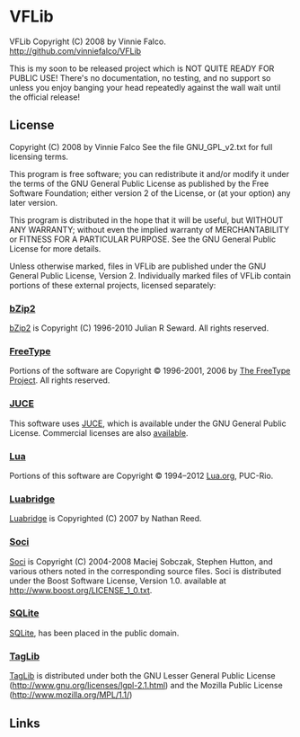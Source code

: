 # VFLib

VFLib Copyright (C) 2008 by Vinnie Falco. http://github.com/vinniefalco/VFLib

This is my soon to be released project which is NOT QUITE READY FOR PUBLIC USE!
There's no documentation, no testing, and no support so unless you enjoy
banging your head repeatedly against the wall wait until the official release!

## License

Copyright (C) 2008 by Vinnie Falco
See the file GNU_GPL_v2.txt for full licensing terms.

This program is free software; you can redistribute it and/or modify it under
the terms of the GNU General Public License as published by the Free Software
Foundation; either version 2 of the License, or (at your option) any later
version.

This program is distributed in the hope that it will be useful, but WITHOUT ANY
WARRANTY; without even the implied warranty of MERCHANTABILITY or FITNESS FOR A
PARTICULAR PURPOSE.  See the GNU General Public License for more details.

Unless otherwise marked, files in VFLib are published under the GNU General
Public License, Version 2. Individually marked files of VFLib contain portions
of these external projects, licensed separately:

### [bZip2][1]

[bZip2][1] is Copyright (C) 1996-2010 Julian R Seward. All rights reserved.

### [FreeType][2]

Portions of the software are Copyright © 1996-2001, 2006 by
[The FreeType Project][2]. All rights reserved.

### [JUCE][3]

This software uses [JUCE][3], which is available under the GNU General Public
License. Commercial licenses are also [available][3].

### [Lua][4]

Portions of this software are Copyright © 1994–2012 [Lua.org][4], PUC-Rio.

### [Luabridge][5]

[Luabridge][5] is Copyrighted (C) 2007 by Nathan Reed.

### [Soci][6]

[Soci][6] is Copyright (C) 2004-2008 Maciej Sobczak, Stephen Hutton, and
various others noted in the corresponding source files. Soci is distributed
under the Boost Software License, Version 1.0. available at
http://www.boost.org/LICENSE_1_0.txt.

### [SQLite][7]

[SQLite][7], has been placed in the public domain.

### [TagLib][8]

[TagLib][8] is distributed under both the GNU Lesser General Public License
  (http://www.gnu.org/licenses/lgpl-2.1.html) and the Mozilla Public License
  (http://www.mozilla.org/MPL/1.1/)

## Links

[1]: http://www.bzip.org/ "bZip2: Home"
[2]: http://freetype.org/ "The FreeType Project"
[3]: http://rawmaterialsoftware.com/ "Raw Material Software - Home"
[4]: http://www.lua.org/ "The Programming Language Lua"
[5]: http://sourceforge.net/projects/luabridge/ "luabridge"
[6]: http://soci.sourceforge.net/ "SOCI"
[7]: http://sqlite.org/ "SQLite Home Page"
[8]: http://developer.kde.org/~wheeler/taglib.html "TagLib"
